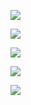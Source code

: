 ![](https://www.nta.go.jp/tmp/a5d8e023-4a96-42cc-8f46-4c85dc4fb94b/images/7276e67ee2a9a52fcb84c31926e3a7aa19a8a287d4e6b1e2cbb22a1e3fc87891.jpg)

![](https://www.nta.go.jp/tmp/a5d8e023-4a96-42cc-8f46-4c85dc4fb94b/images/210c8b4844191b2338b7d4e7af517cf266b816b5edba9596bf4a3f7979314240.jpg)

![](https://www.nta.go.jp/tmp/a5d8e023-4a96-42cc-8f46-4c85dc4fb94b/images/1b2b5c0abce7f9d30959853ba6144709ee41f079c71f52bb986d99c47b9f25ca.jpg)

![](https://www.nta.go.jp/tmp/a5d8e023-4a96-42cc-8f46-4c85dc4fb94b/images/cb4adc9d240d8d13e59acb655e4a697dcd52c68047a36badceda2cb2f70d6fea.jpg)

![](https://www.nta.go.jp/tmp/a5d8e023-4a96-42cc-8f46-4c85dc4fb94b/images/f0348d7bec4914cda7eb789e74daf4189def2da949cb0ebcf7f7d54d5ad6df8e.jpg)